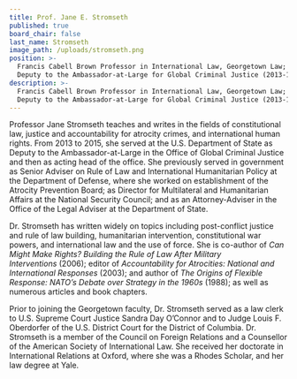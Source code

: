 ```yaml
---
title: Prof. Jane E. Stromseth
published: true
board_chair: false
last_name: Stromseth
image_path: /uploads/stromseth.png
position: >-
  Francis Cabell Brown Professor in International Law, Georgetown Law; Former
  Deputy to the Ambassador-at-Large for Global Criminal Justice (2013-15)
description: >-
  Francis Cabell Brown Professor in International Law, Georgetown Law; Former
  Deputy to the Ambassador-at-Large for Global Criminal Justice (2013-15)
---
```


Professor Jane Stromseth teaches and writes in the fields of constitutional law, justice and accountability for atrocity crimes, and international human rights. From 2013 to 2015, she served at the U.S. Department of State as Deputy to the Ambassador-at-Large in the Office of Global Criminal Justice and then as acting head of the office. She previously served in government as Senior Adviser on Rule of Law and International Humanitarian Policy at the Department of Defense, where she worked on establishment of the Atrocity Prevention Board; as Director for Multilateral and Humanitarian Affairs at the National Security Council; and as an Attorney-Adviser in the Office of the Legal Adviser at the Department of State.

Dr. Stromseth has written widely on topics including post-conflict justice and rule of law building, humanitarian intervention, constitutional war powers, and international law and the use of force. She is co-author of&nbsp;*Can Might Make Rights? Building the Rule of Law After Military Interventions*&nbsp;(2006); editor of&nbsp;*Accountability for Atrocities: National and International Responses*&nbsp;(2003); and author of&nbsp;*The Origins of Flexible Response: NATO’s Debate over Strategy in the 1960s*&nbsp;(1988); as well as numerous articles and book chapters.

Prior to joining the Georgetown faculty, Dr. Stromseth served as a law clerk to U.S. Supreme Court Justice Sandra Day O’Connor and to Judge Louis F. Oberdorfer of the U.S. District Court for the District of Columbia. Dr. Stromseth is a member of the Council on Foreign Relations and a Counsellor of the American Society of International Law. She received her doctorate in International Relations at Oxford, where she was a Rhodes Scholar, and her law degree at Yale.
